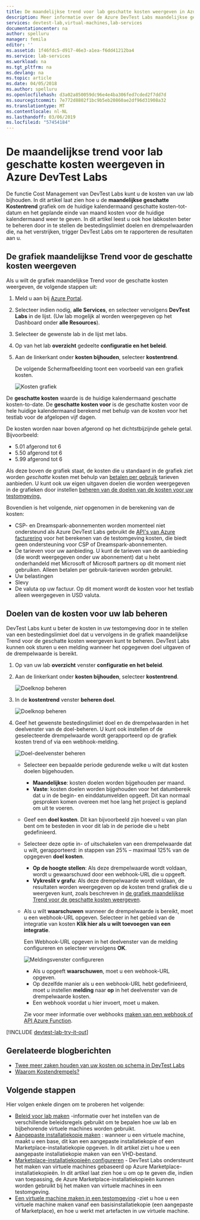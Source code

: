 ```yaml
---
title: De maandelijkse trend voor lab geschatte kosten weergeven in Azure DevTest Labs | Microsoft Docs
description: Meer informatie over de Azure DevTest Labs maandelijkse geschatte kosten trendgrafiek.
services: devtest-lab,virtual-machines,lab-services
documentationcenter: na
author: spelluru
manager: femila
editor: ''
ms.assetid: 1f46fdc5-d917-46e3-a1ea-f6dd41212ba4
ms.service: lab-services
ms.workload: na
ms.tgt_pltfrm: na
ms.devlang: na
ms.topic: article
ms.date: 04/05/2018
ms.author: spelluru
ms.openlocfilehash: d3a02a850059dc96e4e4ba306fed7cded2f7dd7d
ms.sourcegitcommit: 7e772d8802f1bc9b5eb20860ae2df96d31908a32
ms.translationtype: MT
ms.contentlocale: nl-NL
ms.lasthandoff: 03/06/2019
ms.locfileid: "57454184"
---
```

# <a name="view-the-monthly-estimated-lab-cost-trend-in-azure-devtest-labs"></a>De maandelijkse trend voor lab geschatte kosten weergeven in Azure DevTest Labs
De functie Cost Management van DevTest Labs kunt u de kosten van uw lab bijhouden. In dit artikel laat zien hoe u de **maandelijkse geschatte Kostentrend** grafiek om de huidige kalendermaand geschatte kosten-tot-datum en het geplande einde van maand kosten voor de huidige kalendermaand weer te geven. In dit artikel leest u ook hoe labkosten beter te beheren door in te stellen de bestedingslimiet doelen en drempelwaarden die, na het verstrijken, trigger DevTest Labs om te rapporteren de resultaten aan u.

## <a name="viewing-the-monthly-estimated-cost-trend-chart"></a>De grafiek maandelijkse Trend voor de geschatte kosten weergeven
Als u wilt de grafiek maandelijkse Trend voor de geschatte kosten weergeven, de volgende stappen uit: 

1. Meld u aan bij [Azure Portal](https://go.microsoft.com/fwlink/p/?LinkID=525040).
1. Selecteer indien nodig, **alle Services**, en selecteer vervolgens **DevTest Labs** in de lijst. (Uw lab mogelijk al worden weergegeven op het Dashboard onder **alle Resources**).
1. Selecteer de gewenste lab in de lijst met labs.  
1. Op van het lab **overzicht** gedeelte **configuratie en het beleid**.   
1. Aan de linkerkant onder **kosten bijhouden**, selecteer **kostentrend**.

   De volgende Schermafbeelding toont een voorbeeld van een grafiek kosten. 
   
    ![Kosten grafiek](./media/devtest-lab-configure-cost-management/graph.png)

De **geschatte kosten** waarde is de huidige kalendermaand geschatte kosten-to-date. De **geschatte kosten voor** is de geschatte kosten voor de hele huidige kalendermaand berekend met behulp van de kosten voor het testlab voor de afgelopen vijf dagen.

De kosten worden naar boven afgerond op het dichtstbijzijnde gehele getal. Bijvoorbeeld: 

* 5.01 afgerond tot 6 
* 5.50 afgerond tot 6
* 5.99 afgerond tot 6

Als deze boven de grafiek staat, de kosten die u standaard in de grafiek ziet worden *geschatte* kosten met behulp van [betalen per gebruik](https://azure.microsoft.com/offers/ms-azr-0003p/) tarieven aanbieden. U kunt ook uw eigen uitgaven doelen die worden weergegeven in de grafieken door instellen [beheren van de doelen van de kosten voor uw testomgeving.](#managing-cost-targets-for-your-lab)

Bovendien is het volgende, *niet* opgenomen in de berekening van de kosten:

* CSP- en Dreamspark-abonnementen worden momenteel niet ondersteund als Azure DevTest Labs gebruikt de [API's van Azure facturering](../billing/billing-usage-rate-card-overview.md) voor het berekenen van de testomgeving kosten, die biedt geen ondersteuning voor CSP of Dreamspark-abonnementen.
* De tarieven voor uw aanbieding. U kunt de tarieven van de aanbieding (die wordt weergegeven onder uw abonnement) dat u hebt onderhandeld met Microsoft of Microsoft partners op dit moment niet gebruiken. Alleen betalen per gebruik-tarieven worden gebruikt.
* Uw belastingen
* Slevy
* De valuta op uw factuur. Op dit moment wordt de kosten voor het testlab alleen weergegeven in USD valuta.

## <a name="managing-cost-targets-for-your-lab"></a>Doelen van de kosten voor uw lab beheren
DevTest Labs kunt u beter de kosten in uw testomgeving door in te stellen van een bestedingslimiet doel dat u vervolgens in de grafiek maandelijkse Trend voor de geschatte kosten weergeven kunt te beheren. DevTest Labs kunnen ook sturen u een melding wanneer het opgegeven doel uitgaven of de drempelwaarde is bereikt. 

1. Op van uw lab **overzicht** venster **configuratie en het beleid**.
1. Aan de linkerkant onder **kosten bijhouden**, selecteer **kostentrend**.

    ![Doelknop beheren](./media/devtest-lab-configure-cost-management/cost-trend.png)

1. In de **kostentrend** venster **beheren doel**.

    ![Doelknop beheren](./media/devtest-lab-configure-cost-management/cost-trend-manage-target.png)

1. Geef het gewenste bestedingslimiet doel en de drempelwaarden in het deelvenster van de doel-beheren. U kunt ook instellen of de geselecteerde drempelwaarde wordt gerapporteerd op de grafiek kosten trend of via een webhook-melding.

    ![Doel-deelvenster beheren](./media/devtest-lab-configure-cost-management/cost-trend-manage-target-pane.png)

   - Selecteer een bepaalde periode gedurende welke u wilt dat kosten doelen bijgehouden.
      - **Maandelijkse**: kosten doelen worden bijgehouden per maand.
      - **Vaste**: kosten doelen worden bijgehouden voor het datumbereik dat u in de begin- en einddatumvelden opgeeft. Dit kan normaal gesproken komen overeen met hoe lang het project is gepland om uit te voeren.
   - Geef een **doel kosten**. Dit kan bijvoorbeeld zijn hoeveel u van plan bent om te besteden in voor dit lab in de periode die u hebt gedefinieerd.
   - Selecteer deze optie in- of uitschakelen van een drempelwaarde dat u wilt, gerapporteerd: in stappen van 25% – maximaal 125% van de opgegeven **doel kosten**.
      - **Op de hoogte stellen**: Als deze drempelwaarde wordt voldaan, wordt u gewaarschuwd door een webhook-URL die u opgeeft.
      - **Vykreslit v grafu**: Als deze drempelwaarde wordt voldaan, de resultaten worden weergegeven op de kosten trend grafiek die u weergeven kunt, zoals beschreven in [de grafiek maandelijkse Trend voor de geschatte kosten weergeven](#viewing-the-monthly-estimated-cost-trend-chart).
   - Als u wilt **waarschuwen** wanneer de drempelwaarde is bereikt, moet u een webhook-URL opgeven. Selecteer in het gebied van de integratie van kosten **Klik hier als u wilt toevoegen van een integratie**.

      Een Webhook-URL opgeven in het deelvenster van de melding configureren en selecteer vervolgens **OK**.

       ![Meldingsvenster configureren](./media/devtest-lab-configure-cost-management/configure-notification.png)

      - Als u opgeeft **waarschuwen**, moet u een webhook-URL opgeven.
      - Op dezelfde manier als u een webhook-URL hebt gedefinieerd, moet u instellen **melding** naar **op** in het deelvenster van de drempelwaarde kosten.
      - Een webhook voordat u hier invoert, moet u maken.  

      Zie voor meer informatie over webhooks [maken van een webhook of API Azure Function](../azure-functions/functions-create-a-web-hook-or-api-function.md). 
 

[!INCLUDE [devtest-lab-try-it-out](../../includes/devtest-lab-try-it-out.md)]

## <a name="related-blog-posts"></a>Gerelateerde blogberichten
* [Twee meer zaken houden van uw kosten op schema in DevTest Labs](https://blogs.msdn.microsoft.com/devtestlab/2016/06/21/keep-your-cost-on-track/)
* [Waarom Kostendrempels?](https://blogs.msdn.microsoft.com/devtestlab/2016/04/11/why-cost-thresholds/)

## <a name="next-steps"></a>Volgende stappen
Hier volgen enkele dingen om te proberen het volgende:

* [Beleid voor lab maken](devtest-lab-set-lab-policy.md) -informatie over het instellen van de verschillende beleidsregels gebruikt om te bepalen hoe uw lab en bijbehorende virtuele machines worden gebruikt. 
* [Aangepaste installatiekopie maken](devtest-lab-create-template.md) : wanneer u een virtuele machine, maakt u een base, dit kan een aangepaste installatiekopie of een Marketplace-installatiekopie opgeven. In dit artikel ziet u hoe u een aangepaste installatiekopie maken van een VHD-bestand.
* [Marketplace-installatiekopieën configureren](devtest-lab-configure-marketplace-images.md) - DevTest Labs ondersteunt het maken van virtuele machines gebaseerd op Azure Marketplace-installatiekopieën. In dit artikel laat zien hoe u om op te geven die, indien van toepassing, de Azure Marketplace-installatiekopieën kunnen worden gebruikt bij het maken van virtuele machines in een testomgeving.
* [Een virtuele machine maken in een testomgeving](devtest-lab-add-vm.md) -ziet u hoe u een virtuele machine maken vanaf een basisinstallatiekopie (een aangepaste of Marketplace), en hoe u werkt met artefacten in uw virtuele machine.

